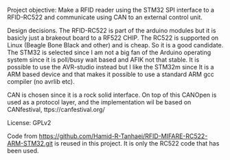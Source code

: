 Project objective:
Make a RFID reader using the STM32 SPI interface to a RFID-RC522 and communicate using CAN to an external
control unit.

Design decisions.
The RFID-RC522 is part of the arduino modules but it is basicly just a brakeout board to a RF522 CHIP.
The RC522 is supported on Linux (Beagle Bone Black and other) and is cheap. So it is a good candidate.
The STM32 is selected since I am not a big fan of the Arduino operating system since it is poll/busy wait
based and AFIK not that stable. It is possible to use the AVR-studio instead but I like the STM32m since
It is a ARM based device and that makes it possible to use a standard ARM gcc compiler (no avrlib etc).

CAN is chosen since it is a rock solid interface. On top of this CANOpen is used as a protocol layer, and
the implementation wil be based on CANfestival, ttps://canfestival.org/

License: GPLv2

Code from https://github.com/Hamid-R-Tanhaei/RFID-MIFARE-RC522-ARM-STM32.git is reused in this project.
It is only the RC522 code that has been used.